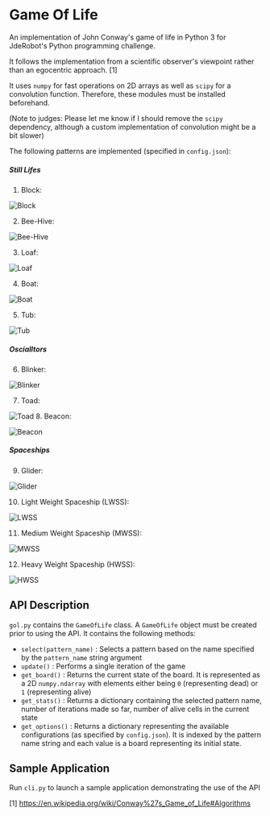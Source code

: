 # Game Of Life
An implementation of John Conway's game of life in Python 3 for JdeRobot's Python programming challenge.

It follows the implementation from a scientific observer's viewpoint rather than an egocentric approach. [1]

It uses `numpy` for fast operations on 2D arrays as well as `scipy` for a  convolution function. Therefore, these modules must be installed beforehand. 

(Note to judges: Please let me know if I should remove the `scipy` dependency, although a custom implementation of convolution might be a bit slower) 

The following patterns are implemented (specified in `config.json`):
##### Still Lifes 
1. Block:

![Block](http://www.conwaylife.com/w/images/4/48/Block.png)

2. Bee-Hive:

![Bee-Hive](http://www.conwaylife.com/w/images/3/3c/Beehive.png)

3. Loaf:

![Loaf](http://www.conwaylife.com/w/images/b/ba/Loaf.png)

4. Boat:

![Boat](http://www.conwaylife.com/w/images/1/1e/Boat.png)

5. Tub:

![Tub](http://www.conwaylife.com/w/images/b/bf/Tub.png)

##### Oscialltors
6. Blinker:

![Blinker](http://www.conwaylife.com/w/images/b/b9/Blinker.gif)

7. Toad:

![Toad](http://www.conwaylife.com/w/images/c/cd/Toad.gif)
8. Beacon:

![Beacon](http://www.conwaylife.com/w/images/4/4b/Beacon.gif)

##### Spaceships
9. Glider:

![Glider](http://www.conwaylife.com/w/images/8/81/Glider.gif)

10. Light Weight Spaceship (LWSS):

![LWSS](http://www.conwaylife.com/w/images/2/21/Lwss.gif)

11. Medium Weight Spaceship (MWSS):

![MWSS](http://www.conwaylife.com/w/images/b/b7/Mwss.gif)

12. Heavy Weight Spaceship (HWSS):

![HWSS](http://www.conwaylife.com/w/images/d/dd/Hwss.gif)

## API Description
`gol.py` contains the `GameOfLife` class. A `GameOfLife` object must be created prior to using the API. It contains the following methods:
* `select(pattern_name)` : Selects a pattern based on the name specified by the `pattern_name` string argument
* `update()` : Performs a single iteration of the game
* `get_board()` : Returns the current state of the board. It is represented as a 2D `numpy.ndarray` with elements either being `0` (representing dead) or `1` (representing alive)
* `get_stats()` : Returns a dictionary containing the selected pattern name, number of iterations made so far, number of alive cells in the current state
* `get_options()` : Returns a dictionary representing the available configurations (as specified by `config.json`). It is indexed by the pattern name string and each value is a board representing its initial state.

## Sample Application

Run `cli.py` to launch a sample application demonstrating the use of the API


[1] https://en.wikipedia.org/wiki/Conway%27s_Game_of_Life#Algorithms